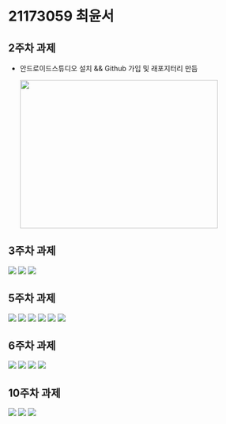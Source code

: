 # 21173059 최윤서

## 2주차 과제

- 안드로이드스튜디오 설치 && Github 가입 및 래포지터리 만듬

  <img width="400" height="300" src="./pic/2st_png.JPG"></img>

## 3주차 과제
 
  <img width="" height="" src="./pic/3주차_네이버.png"></img>
  <img width="" height="" src="./pic/3주차_전화걸기.png"></img>
  <img width="" height="" src="./pic/3주차_메인.png"></img>

## 5주차 과제
<img width="" height="" src="./pic/실습_1.JPG"></img>
<img width="" height="" src="./pic/실습_2.JPG"></img>
<img width="" height="" src="./pic/activity main_1.JPG"></img>
<img width="" height="" src="./pic/activity main_2.JPG"></img>
<img width="" height="" src="./pic/Mainactivity_1.JPG"></img>
<img width="" height="" src="./pic/Mainactivity_2.JPG"></img>

## 6주차 과제
<img width="" height="" src="./pic/6wk-1.JPG"></img>
<img width="" height="" src="./pic/6wk-2.JPG"></img>
<img width="" height="" src="./pic/6wk-3.JPG"></img>
<img width="" height="" src="./pic/6wk-4.JPG"></img>

## 10주차 과제
  <img width="" height="" src="./pic/플랫폼_1.JPG"></img>
  <img width="" height="" src="./pic/플랫폼_2.JPG"></img>
  <img width="" height="" src="./pic/플랫폼_3.JPG"></img>
